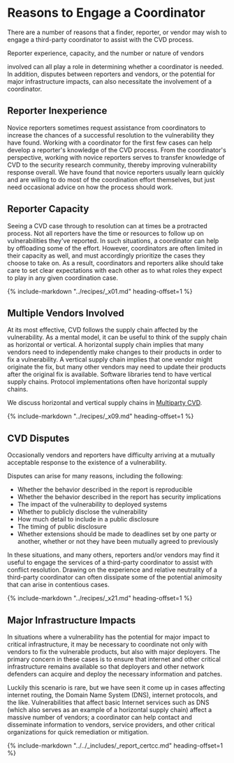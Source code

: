 # Reasons to Engage a Coordinator

There are a number of reasons that a finder, reporter, or vendor may
wish to engage a third-party coordinator to assist with the CVD process.
<!--start-->Reporter experience, capacity, and the number or nature of vendors
involved can all play a role in determining whether a coordinator is
needed. In addition, disputes between reporters and vendors, or the
potential for major infrastructure impacts, can also necessitate the
involvement of a coordinator.<!--end-->

## Reporter Inexperience

Novice reporters sometimes request assistance from coordinators to
increase the chances of a successful resolution to the vulnerability
they have found. Working with a coordinator for the first few cases can
help develop a reporter's knowledge of the CVD process. From the
coordinator's perspective, working with novice reporters serves to
transfer knowledge of CVD to the security research community, thereby
improving vulnerability response overall. We have found that novice
reporters usually learn quickly and are willing to do most of the
coordination effort themselves, but just need occasional advice on how
the process should work.

## Reporter Capacity

Seeing a CVD case through to resolution can at times be a protracted
process. Not all reporters have the time or resources to follow up on
vulnerabilities they've reported. In such situations, a coordinator can
help by offloading some of the effort. However, coordinators are often
limited in their capacity as well, and must accordingly prioritize the
cases they choose to take on. As a result, coordinators and reporters
alike should take care to set clear expectations with each other as to
what roles they expect to play in any given coordination case.

{% include-markdown "../recipes/_x01.md" heading-offset=1 %}

## Multiple Vendors Involved

At its most effective, CVD follows the supply chain affected by the
vulnerability. As a mental model, it can be useful to think of the
supply chain as horizontal or vertical. A horizontal supply chain
implies that many vendors need to independently make changes to their
products in order to fix a vulnerability. A vertical supply chain
implies that one vendor might originate the fix, but many other vendors
may need to update their products after the original fix is available.
Software libraries tend to have vertical supply chains. Protocol
implementations often have horizontal supply chains.

We discuss horizontal and vertical supply chains in [Multiparty CVD](mpcvd.md).

{% include-markdown "../recipes/_x09.md" heading-offset=1 %}

## CVD Disputes

Occasionally vendors and reporters have difficulty arriving at a
mutually acceptable response to the existence of a vulnerability.

Disputes can arise for many reasons, including the following:

- Whether the behavior described in the report is reproducible
- Whether the behavior described in the report has security
    implications
- The impact of the vulnerability to deployed systems
- Whether to publicly disclose the vulnerability
- How much detail to include in a public disclosure
- The timing of public disclosure
- Whether extensions should be made to deadlines set by one party or
    another, whether or not they have been mutually agreed to previously

In these situations, and many others, reporters and/or vendors may find
it useful to engage the services of a third-party coordinator to assist
with conflict resolution. Drawing on the experience and relative
neutrality of a third-party coordinator can often dissipate some of the
potential animosity that can arise in contentious cases.

{% include-markdown "../recipes/_x21.md" heading-offset=1 %}

## Major Infrastructure Impacts

In situations where a vulnerability has the potential for major impact
to critical infrastructure, it may be necessary to coordinate not only
with vendors to fix the vulnerable products, but also with major
deployers. The primary concern in these cases is to ensure that internet
and other critical infrastructure remains available so that deployers
and other network defenders can acquire and deploy the necessary
information and patches.

Luckily this scenario is rare, but we have seen it come up in cases
affecting internet routing, the Domain Name System (DNS), internet
protocols, and the like. Vulnerabilities that affect basic Internet
services such as DNS (which also serves as an example of a horizontal
supply chain) affect a massive number of vendors; a coordinator can help
contact and disseminate information to vendors, service providers, and
other critical organizations for quick remediation or mitigation.

{% include-markdown "../../_includes/_report_certcc.md" heading-offset=1 %}
